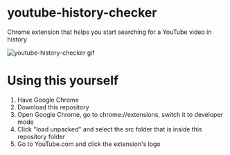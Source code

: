 # youtube-history-checker
Chrome extension that helps you start searching for a YouTube video in history

![youtube-history-checker gif](https://i.imgur.com/s7EEIPm.gif)

# Using this yourself
1. Have Google Chrome
2. Download this repository
3. Open Google Chrome, go to chrome://extensions, switch it to developer mode
4. Click "load unpacked" and select the src folder that is inside this repository folder
5. Go to YouTube.com and click the extension's logo
